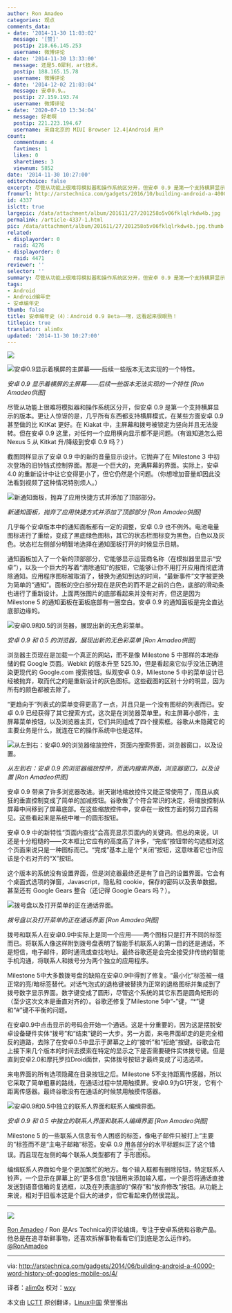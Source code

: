 ```yaml
---
author: Ron Amadeo
categories: 观点
comments_data:
- date: '2014-11-30 11:03:02'
  message: '[赞]'
  postip: 218.66.145.253
  username: 微博评论
- date: '2014-11-30 13:33:00'
  message: 还是5.0犀利，art技术。
  postip: 188.165.15.78
  username: 微博评论
- date: '2014-12-02 21:03:04'
  message: 安卓0.9。。
  postip: 27.159.193.74
  username: 微博评论
- date: '2020-07-10 13:34:04'
  message: 好老啊
  postip: 221.223.194.67
  username: 来自北京的 MIUI Browser 12.4|Android 用户
count:
  commentnum: 4
  favtimes: 1
  likes: 0
  sharetimes: 3
  viewnum: 5852
date: '2014-11-30 10:27:00'
editorchoice: false
excerpt: 尽管从功能上很难将模拟器和操作系统区分开，但安卓 0.9 是第一个支持横屏显示的版本。
fromurl: http://arstechnica.com/gadgets/2016/10/building-android-a-40000-word-history-of-googles-mobile-os/4/
id: 4337
islctt: true
largepic: /data/attachment/album/201611/27/201258o5v06fklqlrkdw4b.jpg
permalink: /article-4337-1.html
pic: /data/attachment/album/201611/27/201258o5v06fklqlrkdw4b.jpg.thumb.jpg
related:
- displayorder: 0
  raid: 4276
- displayorder: 0
  raid: 4471
reviewer: ''
selector: ''
summary: 尽管从功能上很难将模拟器和操作系统区分开，但安卓 0.9 是第一个支持横屏显示的版本。
tags:
- Android
- Android编年史
- 安卓编年史
thumb: false
title: 安卓编年史（4）：Android 0.9 Beta——嘿，这看起来很眼熟！
titlepic: true
translator: alim0x
updated: '2014-11-30 10:27:00'
---
```


![](/data/attachment/album/201611/27/201258o5v06fklqlrkdw4b.jpg)


![安卓0.9显示着横屏的主屏幕——后续一些版本无法实现的一个特性。](/data/attachment/album/201411/30/102719p8mz0d4eoou30zfh.png)


*安卓 0.9 显示着横屏的主屏幕——后续一些版本无法实现的一个特性 [Ron Amadeo供图]*


尽管从功能上很难将模拟器和操作系统区分开，但安卓 0.9 是第一个支持横屏显示的版本。更让人惊讶的是，几乎所有东西都支持横屏模式，在某些方面安卓 0.9 甚至做的比 KitKat 更好。在 Kiakat 中，主屏幕和拨号被锁定为竖向并且无法旋转。但在安卓 0.9 这里，对任何一个应用横向显示都不是问题。（有谁知道怎么把 Nexus 5 从 Kitkat 升/降级到安卓 0.9 吗？）


截图同样显示了安卓 0.9 中的新的音量显示设计。它抛弃了在 Milestone 3 中初次登场的旧铃铛式控制界面。那是一个巨大的，充满屏幕的界面。实际上，安卓 4.0 的重新设计中让它变得更小了，但它仍然是个问题。（你想增加音量却因此没法看到视频了这种情况特别烦人。）


![新通知面板，抛弃了应用快捷方式并添加了顶部部分。](/data/attachment/album/201411/30/102719u3ntuqcendk3yj3c.png)


*新通知面板，抛弃了应用快捷方式并添加了顶部部分 [Ron Amadeo供图]*


几乎每个安卓版本中的通知面板都有一定的调整，安卓 0.9 也不例外。电池电量图标进行了重绘，变成了黑底绿色图标，其它的状态栏图标变为黑色，白色以及灰色。状态栏左侧部分明智地选择在通知面板打开的时候显示日期。


通知面板加入了一个新的顶部部分，它能够显示运营商名称（在模拟器里显示“安卓”），以及一个巨大的写着“清除通知”的按钮，它能够让你不用打开应用而彻底清除通知。应用程序图标被取消了，替换为通知到达的时间，“最新事件”文字被更换为简单的“通知”。面板的空白部分现在是灰色的而不是之前的白色，底部的滑动条也进行了重新设计。上面两张图片的底部看起来并没有对齐，但这是因为 Milestone 5 的通知面板在面板底部有一圈空白。安卓 0.9 的通知面板是完全直达底部边缘的。


![安卓0.9和0.5的浏览器，展现出新的无色彩菜单。](/data/attachment/album/201411/30/102720dqdhds8qo61qid1x.png)


*安卓 0.9 和 0.5 的浏览器，展现出新的无色彩菜单 [Ron Amadeo供图]*


浏览器主页现在是加载一个真正的网站，而不是像 Milestone 5 中那样的本地存储的假 Google 页面。Webkit 的版本升至 525.10，但是看起来它似乎没法正确渲染更现代的 Google.com 搜索按钮。纵观安卓 0.9，Milestone 5 中的菜单设计已经被抛弃，取而代之的是重新设计的灰色图标。这些截图的区别十分的明显，因为所有的颜色都被去除了。


“更趋向于”列表式的菜单变得更高了一点，并且只是一个没有图标的列表而已。安卓 0.9 已经获得了其它搜索方式，这次是在浏览器菜单里。和主屏幕小部件，主屏幕菜单按钮，以及浏览器主页，它们共同组成了四个搜索框。谷歌从未隐藏它的主要业务是什么，就连在它的操作系统中也是这样。


![从左到右：安卓0.9的浏览器缩放控件，页面内搜索界面，浏览器窗口，以及设置。](/data/attachment/album/201411/30/102721qqu27zy2xu7x8krg.png)


*从左到右：安卓 0.9 的浏览器缩放控件，页面内搜索界面，浏览器窗口，以及设置 [Ron Amadeo供图]*


安卓 0.9 带来了许多浏览器改进。谢天谢地缩放控件又能正常使用了，而且从疯狂的垂直控制变成了简单的加减按钮。谷歌做了个符合常识的决定，将缩放控制从屏幕中间移到了屏幕底部。在这些缩放控件中，安卓在一致性方面的努力显而易见。这些看起来是系统中唯一的圆形按钮。


安卓 0.9 中的新特性“页面内查找”会高亮显示页面内的关键词。但总的来说，UI 还是十分粗糙的——文本框比它应有的高度高了许多，“完成”按钮带的勾选框对这个页面来说只是一种图标而已。“完成”基本上是个“关闭”按钮，这意味着它也许应该是个右对齐的“X”按钮。


这个版本的系统没有设置界面，但是浏览器最终还是有了自己的设置界面。它会有个桌面式选项的弹窗，Javascript，隐私和 cookie，保存的密码以及表单数据。甚至还有 Google Gears 整合（还记得 Google Gears 吗？）。


![拨号盘以及打开菜单的正在通话界面。](/data/attachment/album/201411/30/102726fm909993ty0tjr99.jpg)


*拨号盘以及打开菜单的正在通话界面 [Ron Amadeo供图]*


拨号和联系人在安卓0.9中实际上是同一个应用——两个图标只是打开不同的标签而已。将联系人像这样附到拨号盘表明了智能手机联系人的第一目的还是通话，不是短信，电子邮件，即时通讯或查找地址。最终谷歌还是会完全接受非传统的智能手机沟通，将联系人和拨号分为两个独立的应用程序。


Milestone 5中大多数拨号盘的缺陷在安卓0.9中得到了修复。“最小化”标签被一组正常的亮/暗标签替代。对话气泡式的退格键被替换为正常的退格图标并集成到了拨号数字显示界面。数字键变成了圆形，尽管这个系统的其它东西是圆角矩形的（至少这次文本是垂直对齐的）。谷歌还修复了Milestone 5中“-”键，“\*”键和“#”键不平衡的问题。


在安卓0.9中点击显示的号码会开始一个通话。这是十分重要的，因为这是摆脱安卓设备硬件实体“拨号”和“结束”键的一大步。另一方面，来电界面却走的是完全相反的道路，去除了在安卓0.5中显示于屏幕之上的“接听”和“拒绝”按键。谷歌会花上接下来几个版本的时间去摸索在特定的显示之下是否需要硬件实体拨号键。但是直到安卓2.0和摩托罗拉Droid面世，实体拨号按钮才最终变成了可选选项。


来电界面的所有选项隐藏在目录按钮之后。Milestone 5不支持距离传感器，所以它采取了简单粗暴的路线，在通话过程中禁用触摸屏。安卓0.9为G1开发，它有个距离传感器。最终谷歌没有在通话的时候禁用触摸传感器。


![安卓0.9和0.5中独立的联系人界面和联系人编缉界面。](/data/attachment/album/201411/30/102728ngcg0w8pieu88ize.png)


*安卓 0.9 和 0.5 中独立的联系人界面和联系人编缉界面 [Ron Amadeo供图]*


Milestone 5 的一些联系人信息有令人困惑的标签，像电子邮件只被打上“主要的”标签而不是“主电子邮箱”标签。安卓 0.9 用各部分的水平标题纠正了这个错误。而且现在左侧的每个联系人类型都有了<ruby> 手形图标 <rp>  （ </rp> <rt>  Action icons </rt> <rp>  ） </rp></ruby>。


编缉联系人界面如今是个更加繁忙的地方。每个输入框都有删除按钮，特定联系人铃声，一个显示在屏幕上的“更多信息”按钮用来添加输入框，一个是否将通话直接发送到语音信箱的复选框，以及在列表底部的“保存”和“放弃修改”按钮。从功能上来说，相对于旧版本这是个巨大的进步，但它看起来仍然很混乱。




---


![](/data/attachment/album/201411/30/102729xxnxnllhdsvhhaxo.jpg)


[Ron Amadeo](http://arstechnica.com/author/ronamadeo) / Ron 是Ars Technica的评论编缉，专注于安卓系统和谷歌产品。他总是在追寻新鲜事物，还喜欢拆解事物看看它们到底是怎么运作的。[@RonAmadeo](https://twitter.com/RonAmadeo)




---


via: <http://arstechnica.com/gadgets/2014/06/building-android-a-40000-word-history-of-googles-mobile-os/4/>


译者：[alim0x](https://github.com/alim0x) 校对：[wxy](https://github.com/wxy)


本文由 [LCTT](https://github.com/LCTT/TranslateProject) 原创翻译，[Linux中国](http://linux.cn/) 荣誉推出